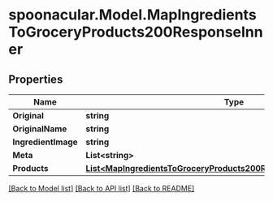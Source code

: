 # spoonacular.Model.MapIngredientsToGroceryProducts200ResponseInner

## Properties

Name | Type | Description | Notes
------------ | ------------- | ------------- | -------------
**Original** | **string** |  | 
**OriginalName** | **string** |  | 
**IngredientImage** | **string** |  | 
**Meta** | **List&lt;string&gt;** |  | 
**Products** | [**List&lt;MapIngredientsToGroceryProducts200ResponseInnerProductsInner&gt;**](MapIngredientsToGroceryProducts200ResponseInnerProductsInner.md) |  | 

[[Back to Model list]](../README.md#documentation-for-models) [[Back to API list]](../README.md#documentation-for-api-endpoints) [[Back to README]](../README.md)

